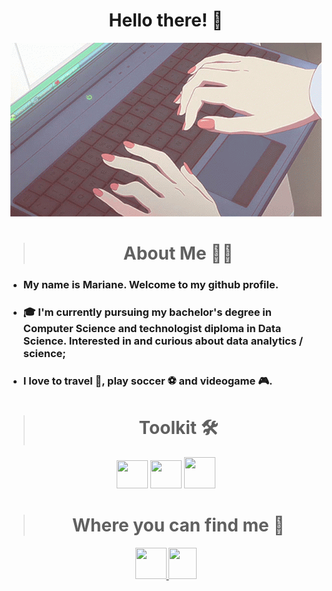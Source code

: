 <div class= "header" align="center">

# Hello there! 👋

![header](.github/header.gif)

</div>

##

<div class="bio">

  <div class="bio-title" align="center">

> # About Me 👩‍💻

  </div>

- ### My name is Mariane. Welcome to my github profile.
- ### 🎓 I'm currently pursuing my bachelor's degree in Computer Science and technologist diploma in Data Science. Interested in  and curious about data analytics / science;
- ### I love to travel 🛫, play soccer ⚽ and videogame 🎮.

</div>

##

<div class="toolkit" align="center">

> # Toolkit 🛠️

  <div class="toolkit-icons">
    <img src="https://cdn.jsdelivr.net/gh/devicons/devicon@latest/icons/git/git-original.svg" width="50" height="45"/>
    <img src="https://cdn.jsdelivr.net/gh/devicons/devicon/icons/vscode/vscode-original.svg" width="50" height="45"/> 
    <img src="https://cdn.jsdelivr.net/gh/devicons/devicon@latest/icons/python/python-original.svg" width="50" height="50" />      
  </div>

</div>

##

<div class="contacts" align="center">

> # Where you can find me 🤝

  <div class="contacts-icons">
    <a href = "mailto:marianectrodrigues@gmail.com">
      <img src="https://img.icons8.com/fluency/48/000000/gmail-new.png" width="50" height="50" target="_blank">
    </a> 
    <a href="https://www.linkedin.com/in/marianecrtsilva/" target="_blank">
    <img src="https://cdn.jsdelivr.net/gh/devicons/devicon@latest/icons/linkedin/linkedin-original.svg" width="45" height="50" target="_blank"/>         
    </a>
    
          
  </div>

##
